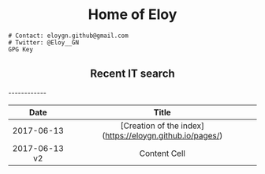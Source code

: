 <center><h1>Home of Eloy</h1></center>


	# Contact: eloygn.github@gmail.com
	# Twitter: @Eloy__GN
	GPG Key

<center><h2>Recent IT search</h2></center>
------------

<center>

| Date   | Title   |
| :-------------: | :-------------: |
| 2017-06-13    | [Creation of the index] (https://eloygn.github.io/pages/)    |
| 2017-06-13 v2    | Content Cell    |

</center>

